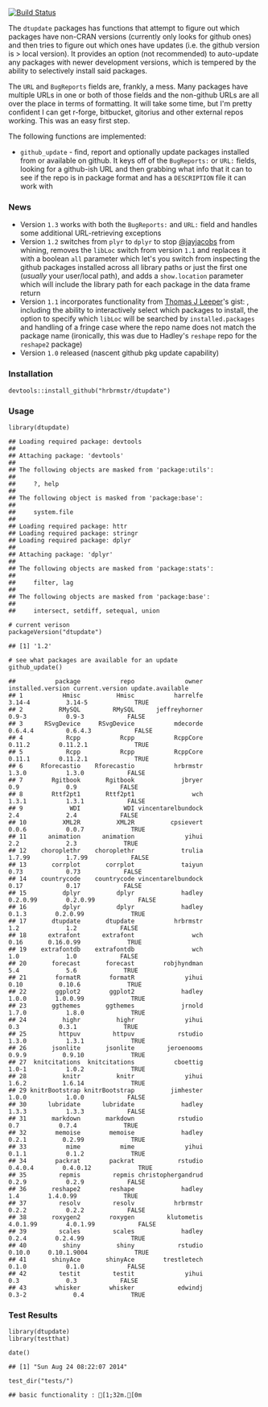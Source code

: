 [![Build Status](https://travis-ci.org/hrbrmstr/dtupdate.png)](https://travis-ci.org/hrbrmstr/dtupdate)

The `dtupdate` packages has functions that attempt to figure out which packages have non-CRAN versions (currently only looks for github ones) and then tries to figure out which ones have updates (i.e. the github version is \> local version). It provides an option (not recommended) to auto-update any packages with newer development versions, which is tempered by the ability to selectively install said packages.

The `URL` and `BugReports` fields are, frankly, a mess. Many packages have multiple URLs in one or both of those fields and the non-github URLs are all over the place in terms of formatting. It will take some time, but I'm pretty confident I can get r-forge, bitbucket, gitorius and other external repos working. This was an easy first step.

The following functions are implemented:

-   `github_update` - find, report and optionally update packages installed from or available on github. It keys off of the `BugReports:` or `URL:` fields, looking for a github-ish URL and then grabbing what info that it can to see if the repo is in package format and has a `DESCRIPTION` file it can work with

### News

-   Version `1.3` works with both the `BugReports:` and `URL:` field and handles some additional URL-retrieving exceptions
-   Version `1.2` switches from `plyr` to `dplyr` to stop [@jayjacobs](<http://twitter.com/jayjacobs>) from whining, removes the `libLoc` switch from version `1.1` and replaces it with a boolean `all` parameter which let's you switch from inspecting the github packages installed across all library paths or just the first one (*usually* your user/local path), and adds a `show.location` parameter which will include the library path for each package in the data frame return
-   Version `1.1` incorporates functionality from [Thomas J Leeper](http://twitter.com/thosjleeper)'s gist: , including the ability to interactively select which packages to install, the option to specify which `libLoc` will be searched by `installed.packages` and handling of a fringe case where the repo name does not match the package name (ironically, this was due to Hadley's `reshape` repo for the `reshape2` package)
-   Version `1.0` released (nascent github pkg update capability)

### Installation

``` {.r}
devtools::install_github("hrbrmstr/dtupdate")
```

### Usage

``` {.r}
library(dtupdate)
```

    ## Loading required package: devtools
    ## 
    ## Attaching package: 'devtools'
    ## 
    ## The following objects are masked from 'package:utils':
    ## 
    ##     ?, help
    ## 
    ## The following object is masked from 'package:base':
    ## 
    ##     system.file
    ## 
    ## Loading required package: httr
    ## Loading required package: stringr
    ## Loading required package: dplyr
    ## 
    ## Attaching package: 'dplyr'
    ## 
    ## The following objects are masked from 'package:stats':
    ## 
    ##     filter, lag
    ## 
    ## The following objects are masked from 'package:base':
    ## 
    ##     intersect, setdiff, setequal, union

``` {.r}
# current verison
packageVersion("dtupdate")
```

    ## [1] '1.2'

``` {.r}
# see what packages are available for an update
github_update()
```

    ##           package           repo              owner installed.version current.version update.available
    ## 1           Hmisc          Hmisc           harrelfe            3.14-4          3.14-5             TRUE
    ## 2          RMySQL         RMySQL      jeffreyhorner             0.9-3           0.9-3            FALSE
    ## 3      RSvgDevice     RSvgDevice           mdecorde           0.6.4.4         0.6.4.3            FALSE
    ## 4            Rcpp           Rcpp           RcppCore            0.11.2        0.11.2.1             TRUE
    ## 5            Rcpp           Rcpp           RcppCore            0.11.1        0.11.2.1             TRUE
    ## 6     Rforecastio    Rforecastio           hrbrmstr             1.3.0           1.3.0            FALSE
    ## 7        Rgitbook       Rgitbook             jbryer               0.9             0.9            FALSE
    ## 8        Rttf2pt1       Rttf2pt1                wch             1.3.1           1.3.1            FALSE
    ## 9             WDI            WDI vincentarelbundock               2.4             2.4            FALSE
    ## 10          XML2R          XML2R          cpsievert             0.0.6           0.0.7             TRUE
    ## 11      animation      animation              yihui               2.2             2.3             TRUE
    ## 12    choroplethr    choroplethr             trulia            1.7.99          1.7.99            FALSE
    ## 13       corrplot       corrplot             taiyun              0.73            0.73            FALSE
    ## 14    countrycode    countrycode vincentarelbundock              0.17            0.17            FALSE
    ## 15          dplyr          dplyr             hadley          0.2.0.99        0.2.0.99            FALSE
    ## 16          dplyr          dplyr             hadley             0.1.3        0.2.0.99             TRUE
    ## 17       dtupdate       dtupdate           hrbrmstr               1.2             1.2            FALSE
    ## 18      extrafont      extrafont                wch              0.16       0.16.0.99             TRUE
    ## 19    extrafontdb    extrafontdb                wch               1.0             1.0            FALSE
    ## 20       forecast       forecast        robjhyndman               5.4             5.6             TRUE
    ## 21        formatR        formatR              yihui              0.10          0.10.6             TRUE
    ## 22        ggplot2        ggplot2             hadley             1.0.0        1.0.0.99             TRUE
    ## 23       ggthemes       ggthemes             jrnold             1.7.0           1.8.0             TRUE
    ## 24          highr          highr              yihui               0.3           0.3.1             TRUE
    ## 25         httpuv         httpuv            rstudio             1.3.0           1.3.1             TRUE
    ## 26       jsonlite       jsonlite         jeroenooms             0.9.9          0.9.10             TRUE
    ## 27  knitcitations  knitcitations           cboettig             1.0-1           1.0.2             TRUE
    ## 28          knitr          knitr              yihui             1.6.2          1.6.14             TRUE
    ## 29 knitrBootstrap knitrBootstrap          jimhester             1.0.0           1.0.0            FALSE
    ## 30      lubridate      lubridate             hadley             1.3.3           1.3.3            FALSE
    ## 31       markdown       markdown            rstudio               0.7           0.7.4             TRUE
    ## 32        memoise        memoise             hadley             0.2.1          0.2.99             TRUE
    ## 33           mime           mime              yihui             0.1.1           0.1.2             TRUE
    ## 34        packrat        packrat            rstudio           0.4.0.4        0.4.0.12             TRUE
    ## 35         repmis         repmis christophergandrud             0.2.9           0.2.9            FALSE
    ## 36       reshape2        reshape             hadley               1.4        1.4.0.99             TRUE
    ## 37         resolv         resolv           hrbrmstr             0.2.2           0.2.2            FALSE
    ## 38       roxygen2        roxygen         klutometis          4.0.1.99        4.0.1.99            FALSE
    ## 39         scales         scales             hadley             0.2.4        0.2.4.99             TRUE
    ## 40          shiny          shiny            rstudio            0.10.0     0.10.1.9004             TRUE
    ## 41       shinyAce       shinyAce        trestletech             0.1.0           0.1.0            FALSE
    ## 42         testit         testit              yihui               0.3             0.3            FALSE
    ## 43        whisker        whisker            edwindj             0.3-2             0.4             TRUE

### Test Results

``` {.r}
library(dtupdate)
library(testthat)

date()
```

    ## [1] "Sun Aug 24 08:22:07 2014"

``` {.r}
test_dir("tests/")
```

    ## basic functionality : [1;32m.[0m
